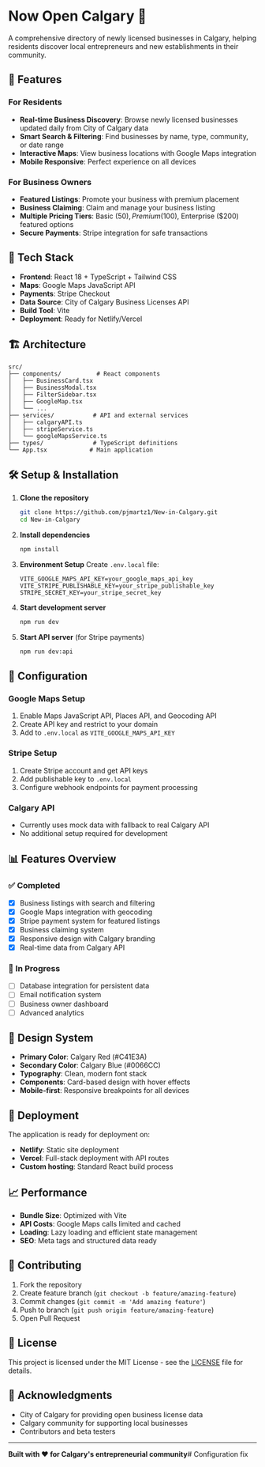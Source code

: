 # Now Open Calgary 🍁

A comprehensive directory of newly licensed businesses in Calgary, helping residents discover local entrepreneurs and new establishments in their community.

## 🌟 Features

### For Residents
- **Real-time Business Discovery**: Browse newly licensed businesses updated daily from City of Calgary data
- **Smart Search & Filtering**: Find businesses by name, type, community, or date range
- **Interactive Maps**: View business locations with Google Maps integration
- **Mobile Responsive**: Perfect experience on all devices

### For Business Owners
- **Featured Listings**: Promote your business with premium placement
- **Business Claiming**: Claim and manage your business listing
- **Multiple Pricing Tiers**: Basic ($50), Premium ($100), Enterprise ($200) featured options
- **Secure Payments**: Stripe integration for safe transactions

## 🚀 Tech Stack

- **Frontend**: React 18 + TypeScript + Tailwind CSS
- **Maps**: Google Maps JavaScript API
- **Payments**: Stripe Checkout
- **Data Source**: City of Calgary Business Licenses API
- **Build Tool**: Vite
- **Deployment**: Ready for Netlify/Vercel

## 🏗️ Architecture

```
src/
├── components/          # React components
│   ├── BusinessCard.tsx
│   ├── BusinessModal.tsx
│   ├── FilterSidebar.tsx
│   ├── GoogleMap.tsx
│   └── ...
├── services/           # API and external services
│   ├── calgaryAPI.ts
│   ├── stripeService.ts
│   └── googleMapsService.ts
├── types/              # TypeScript definitions
└── App.tsx            # Main application
```

## 🛠️ Setup & Installation

1. **Clone the repository**
   ```bash
   git clone https://github.com/pjmartz1/New-in-Calgary.git
   cd New-in-Calgary
   ```

2. **Install dependencies**
   ```bash
   npm install
   ```

3. **Environment Setup**
   Create `.env.local` file:
   ```env
   VITE_GOOGLE_MAPS_API_KEY=your_google_maps_api_key
   VITE_STRIPE_PUBLISHABLE_KEY=your_stripe_publishable_key
   STRIPE_SECRET_KEY=your_stripe_secret_key
   ```

4. **Start development server**
   ```bash
   npm run dev
   ```

5. **Start API server** (for Stripe payments)
   ```bash
   npm run dev:api
   ```

## 🔧 Configuration

### Google Maps Setup
1. Enable Maps JavaScript API, Places API, and Geocoding API
2. Create API key and restrict to your domain
3. Add to `.env.local` as `VITE_GOOGLE_MAPS_API_KEY`

### Stripe Setup
1. Create Stripe account and get API keys
2. Add publishable key to `.env.local`
3. Configure webhook endpoints for payment processing

### Calgary API
- Currently uses mock data with fallback to real Calgary API
- No additional setup required for development

## 📊 Features Overview

### ✅ Completed
- [x] Business listings with search and filtering
- [x] Google Maps integration with geocoding
- [x] Stripe payment system for featured listings
- [x] Business claiming system
- [x] Responsive design with Calgary branding
- [x] Real-time data from Calgary API

### 🚧 In Progress
- [ ] Database integration for persistent data
- [ ] Email notification system
- [ ] Business owner dashboard
- [ ] Advanced analytics

## 🎨 Design System

- **Primary Color**: Calgary Red (#C41E3A)
- **Secondary Color**: Calgary Blue (#0066CC)
- **Typography**: Clean, modern font stack
- **Components**: Card-based design with hover effects
- **Mobile-first**: Responsive breakpoints for all devices

## 🚀 Deployment

The application is ready for deployment on:
- **Netlify**: Static site deployment
- **Vercel**: Full-stack deployment with API routes
- **Custom hosting**: Standard React build process

## 📈 Performance

- **Bundle Size**: Optimized with Vite
- **API Costs**: Google Maps calls limited and cached
- **Loading**: Lazy loading and efficient state management
- **SEO**: Meta tags and structured data ready

## 🤝 Contributing

1. Fork the repository
2. Create feature branch (`git checkout -b feature/amazing-feature`)
3. Commit changes (`git commit -m 'Add amazing feature'`)
4. Push to branch (`git push origin feature/amazing-feature`)
5. Open Pull Request

## 📄 License

This project is licensed under the MIT License - see the [LICENSE](LICENSE) file for details.

## 🙏 Acknowledgments

- City of Calgary for providing open business license data
- Calgary community for supporting local businesses
- Contributors and beta testers

---

**Built with ❤️ for Calgary's entrepreneurial community**#   C o n f i g u r a t i o n   f i x  
 